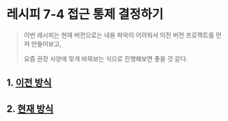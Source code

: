 # 레시피 7-4 접근 통제 결정하기

> 이번 레시피는 현재 버전으로는 내용 파악이 어려워서 이전 버전 프로젝트를 먼저 만들어보고,
>
> 요즘 권장 사양에 맞게 바꿔보는 식으로 진행해보면 좋을 것 같다.



## 1. [이전 방식](legacy)



## 2. [현재 방식](current)